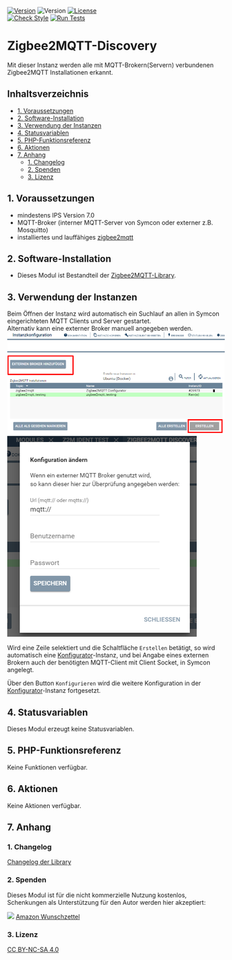 [![Version](https://img.shields.io/badge/Symcon-PHPModul-red.svg)](https://www.symcon.de/service/dokumentation/entwicklerbereich/sdk-tools/sdk-php/)
![Version](https://img.shields.io/badge/Symcon%20Version-7.0%20%3E-blue.svg)
[![License](https://img.shields.io/badge/License-CC%20BY--NC--SA%204.0-green.svg)](https://creativecommons.org/licenses/by-nc-sa/4.0/)  
[![Check Style](https://github.com/Schnittcher/IPS-Zigbee2MQTT/workflows/Check%20Style/badge.svg)](https://github.com/Schnittcher/IPS-Zigbee2MQTT/actions)
[![Run Tests](https://github.com/Schnittcher/IPS-Zigbee2MQTT/workflows/Run%20Tests/badge.svg)](https://github.com/Schnittcher/IPS-Zigbee2MQTT/actions)  

# Zigbee2MQTT-Discovery <!-- omit in toc -->
Mit dieser Instanz werden alle mit MQTT-Brokern(Servern) verbundenen Zigbee2MQTT Installationen erkannt.

## Inhaltsverzeichnis <!-- omit in toc -->
- [1. Voraussetzungen](#1-voraussetzungen)
- [2. Software-Installation](#2-software-installation)
- [3. Verwendung der Instanzen](#3-verwendung-der-instanzen)
- [4. Statusvariablen](#4-statusvariablen)
- [5. PHP-Funktionsreferenz](#5-php-funktionsreferenz)
- [6. Aktionen](#6-aktionen)
- [7. Anhang](#7-anhang)
  - [1. Changelog](#1-changelog)
  - [2. Spenden](#2-spenden)
  - [3. Lizenz](#3-lizenz)



## 1. Voraussetzungen

* mindestens IPS Version 7.0
* MQTT-Broker (interner MQTT-Server von Symcon oder externer z.B. Mosquitto)
* installiertes und lauffähiges [zigbee2mqtt](https://www.zigbee2mqtt.io) 
  
## 2. Software-Installation

* Dieses Modul ist Bestandteil der [Zigbee2MQTT-Library](../README.md#3-installation).  

## 3. Verwendung der Instanzen

 Beim Öffnen der Instanz wird automatisch ein Suchlauf an allen in Symcon eingerichteten MQTT Clients und Server gestartet.   
 Alternativ kann eine externer Broker manuell angegeben werden.  
![Übersicht Konfigurator](imgs/config1.png)
![Übersicht Konfigurator](imgs/config2.png)

Wird eine Zeile selektiert und die Schaltfläche `Erstellen` betätigt, so wird automatisch eine [Konfigurator](../Configurator/README.md)-Instanz, und bei Angabe eines externen Brokern auch der benötigten MQTT-Client mit  Client Socket, in Symcon angelegt.  

Über den Button `Konfigurieren` wird die weitere Konfiguration in der [Konfigurator](../Configurator/README.md)-Instanz fortgesetzt. 

## 4. Statusvariablen

Dieses Modul erzeugt keine Statusvariablen.  

## 5. PHP-Funktionsreferenz

Keine Funktionen verfügbar.  

## 6. Aktionen

Keine Aktionen verfügbar.

## 7. Anhang

### 1. Changelog

[Changelog der Library](../README.md#5-changelog)

### 2. Spenden

Dieses Modul ist für die nicht kommerzielle Nutzung kostenlos, Schenkungen als Unterstützung für den Autor werden hier akzeptiert:

<a href="https://www.paypal.com/cgi-bin/webscr?cmd=_s-xclick&hosted_button_id=EK4JRP87XLSHW" target="_blank"><img src="https://www.paypalobjects.com/de_DE/DE/i/btn/btn_donate_LG.gif" border="0" /></a> <a href="https://www.amazon.de/hz/wishlist/ls/3JVWED9SZMDPK?ref_=wl_share" target="_blank">Amazon Wunschzettel</a>

### 3. Lizenz

[CC BY-NC-SA 4.0](https://creativecommons.org/licenses/by-nc-sa/4.0/)